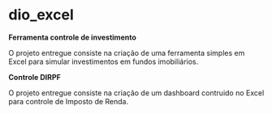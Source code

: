 # dio_excel
**Ferramenta controle de investimento**

O projeto entregue consiste na criação de uma ferramenta simples em Excel para simular investimentos em fundos imobiliários.

**Controle DIRPF**

O projeto entregue consiste na criação de um dashboard contruido no Excel para controle de Imposto de Renda.
